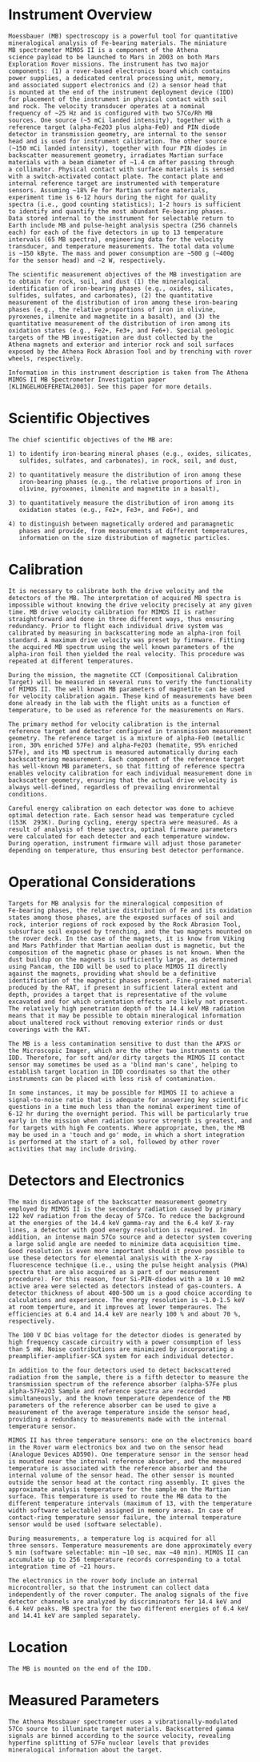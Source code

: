 
 
  Instrument Overview
  ===================
    Moessbauer (MB) spectroscopy is a powerful tool for quantitative
    mineralogical analysis of Fe-bearing materials. The miniature
    MB spectrometer MIMOS II is a component of the Athena
    science payload to be launched to Mars in 2003 on both Mars
    Exploration Rover missions. The instrument has two major
    components: (1) a rover-based electronics board which contains
    power supplies, a dedicated central processing unit, memory,
    and associated support electronics and (2) a sensor head that
    is mounted at the end of the instrument deployment device (IDD)
    for placement of the instrument in physical contact with soil
    and rock. The velocity transducer operates at a nominal
    frequency of ~25 Hz and is configured with two 57Co/Rh MB
    sources. One source (~5 mCi landed intensity), together with a
    reference target (alpha-Fe2O3 plus alpha-Fe0) and PIN diode
    detector in transmission geometry, are internal to the sensor
    head and is used for instrument calibration. The other source
    (~150 mCi landed intensity), together with four PIN diodes in
    backscatter measurement geometry, irradiates Martian surface
    materials with a beam diameter of ~1.4 cm after passing through
    a collimator. Physical contact with surface materials is sensed
    with a switch-activated contact plate. The contact plate and
    internal reference target are instrumented with temperature
    sensors. Assuming ~18% Fe for Martian surface materials,
    experiment time is 6-12 hours during the night for quality
    spectra (i.e., good counting statistics); 1-2 hours is sufficient
    to identify and quantify the most abundant Fe-bearing phases.
    Data stored internal to the instrument for selectable return to
    Earth include MB and pulse-height analysis spectra (256 channels
    each) for each of the five detectors in up to 13 temperature
    intervals (65 MB spectra), engineering data for the velocity
    transducer, and temperature measurements. The total data volume
    is ~150 kByte. The mass and power consumption are ~500 g (~400g
    for the sensor head) and ~2 W, respectively.
 
    The scientific measurement objectives of the MB investigation are
    to obtain for rock, soil, and dust (1) the mineralogical
    identification of iron-bearing phases (e.g., oxides, silicates,
    sulfides, sulfates, and carbonates), (2) the quantitative
    measurement of the distribution of iron among these iron-bearing
    phases (e.g., the relative proportions of iron in olivine,
    pyroxenes, ilmenite and magnetite in a basalt), and (3) the
    quantitative measurement of the distribution of iron among its
    oxidation states (e.g., Fe2+, Fe3+, and Fe6+). Special geologic
    targets of the MB investigation are dust collected by the
    Athena magnets and exterior and interior rock and soil surfaces
    exposed by the Athena Rock Abrasion Tool and by trenching with rover
    wheels, respectively.
 
    Information in this instrument description is taken from The Athena
    MIMOS II MB Spectrometer Investigation paper
    [KLINGELHOEFERETAL2003]. See this paper for more details.
 
 
  Scientific Objectives
  =====================
    The chief scientific objectives of the MB are:
 
    1) to identify iron-bearing mineral phases (e.g., oxides, silicates,
       sulfides, sulfates, and carbonates), in rock, soil, and dust,
 
    2) to quantitatively measure the distribution of iron among these
       iron-bearing phases (e.g., the relative proportions of iron in
       olivine, pyroxenes, ilmenite and magnetite in a basalt),
 
    3) to quantitatively measure the distribution of iron among its
       oxidation states (e.g., Fe2+, Fe3+, and Fe6+), and
 
    4) to distinguish between magnetically ordered and paramagnetic
       phases and provide, from measurements at different temperatures,
       information on the size distribution of magnetic particles.
 
 
  Calibration
  ===========
    It is necessary to calibrate both the drive velocity and the
    detectors of the MB. The interpretation of acquired MB spectra is
    impossible without knowing the drive velocity precisely at any given
    time. MB drive velocity calibration for MIMOS II is rather
    straightforward and done in three different ways, thus ensuring
    redundancy. Prior to flight each individual drive system was
    calibrated by measuring in backscattering mode an alpha-iron foil
    standard. A maximum drive velocity was preset by firmware. Fitting
    the acquired MB spectrum using the well known parameters of the
    alpha-iron foil then yielded the real velocity. This procedure was
    repeated at different temperatures.
 
    During the mission, the magnetite CCT (Compositional Calibration
    Target) will be measured in several runs to verify the functionality
    of MIMOS II. The well known MB parameters of magnetite can be used
    for velocity calibration again. These kind of measurements have been
    done already in the lab with the flight units as a function of
    temperature, to be used as reference for the measurements on Mars.
 
    The primary method for velocity calibration is the internal
    reference target and detector configured in transmission measurement
    geometry. The reference target is a mixture of alpha-Fe0 (metallic
    iron, 30% enriched 57Fe) and alpha-Fe2O3 (hematite, 95% enriched
    57Fe), and its MB spectrum is measured automatically during each
    backscattering measurement. Each component of the reference target
    has well-known MB parameters, so that fitting of reference spectra
    enables velocity calibration for each individual measurement done in
    backscatter geometry, ensuring that the actual drive velocity is
    always well-defined, regardless of prevailing environmental
    conditions.
 
    Careful energy calibration on each detector was done to achieve
    optimal detection rate. Each sensor head was temperature cycled
    (153K  293K). During cycling, energy spectra were measured. As a
    result of analysis of these spectra, optimal firmware parameters
    were calculated for each detector and each temperature window.
    During operation, instrument firmware will adjust those parameter
    depending on temperature, thus ensuring best detector performance.
 
 
  Operational Considerations
  ==========================
    Targets for MB analysis for the mineralogical composition of
    Fe-bearing phases, the relative distribution of Fe and its oxidation
    states among those phases, are the exposed surfaces of soil and
    rock, interior regions of rock exposed by the Rock Abrasion Tool,
    subsurface soil exposed by trenching, and the two magnets mounted on
    the rover deck. In the case of the magnets, it is know from Viking
    and Mars Pathfinder that Martian aeolian dust is magnetic, but the
    composition of the magnetic phase or phases is not known. When the
    dust buildup on the magnets is sufficiently large, as determined
    using Pancam, the IDD will be used to place MIMOS II directly
    against the magnets, providing what should be a definitive
    identification of the magnetic phases present. Fine-grained material
    produced by the RAT, if present in sufficient lateral extent and
    depth, provides a target that is representative of the volume
    excavated and for which orientation effects are likely not present.
    The relatively high penetration depth of the 14.4 keV MB radiation
    means that it may be possible to obtain mineralogical information
    about unaltered rock without removing exterior rinds or dust
    coverings with the RAT.
 
    The MB is a less contamination sensitive to dust than the APXS or
    the Microscopic Imager, which are the other two instruments on the
    IDD. Therefore, for soft and/or dirty targets the MIMOS II contact
    sensor may sometimes be used as a 'blind man's cane', helping to
    establish target location in IDD coordinates so that the other
    instruments can be placed with less risk of contamination.
 
    In some instances, it may be possible for MIMOS II to achieve a
    signal-to-noise ratio that is adequate for answering key scientific
    questions in a time much less than the nominal experiment time of
    6-12 hr during the overnight period. This will be particularly true
    early in the mission when radiation source strength is greatest, and
    for targets with high Fe contents. Where appropriate, then, the MB
    may be used in a 'touch and go' mode, in which a short integration
    is performed at the start of a sol, followed by other rover
    activities that may include driving.
 
 
  Detectors and Electronics
  =========================
    The main disadvantage of the backscatter measurement geometry
    employed by MIMOS II is the secondary radiation caused by primary
    122 keV radiation from the decay of 57Co. To reduce the background
    at the energies of the 14.4 keV gamma-ray and the 6.4 keV X-ray
    lines, a detector with good energy resolution is required. In
    addition, an intense main 57Co source and a detector system covering
    a large solid angle are needed to minimize data acquisition time.
    Good resolution is even more important should it prove possible to
    use these detectors for elemental analysis with the X-ray
    fluorescence technique (i.e., using the pulse height analysis (PHA)
    spectra that are also acquired as a part of our measurement
    procedure). For this reason, four Si-PIN-diodes with a 10 x 10 mm2
    active area were selected as detectors instead of gas-counters. A
    detector thickness of about 400-500 um is a good choice according to
    calculations and experience. The energy resolution is ~1.0-1.5 keV
    at room temperture, and it improves at lower temperaures. The
    efficiencies at 6.4 and 14.4 keV are nearly 100 % and about 70 %,
    respectively.
 
    The 100 V DC bias voltage for the detector diodes is generated by
    high frequency cascade circuitry with a power consumption of less
    than 5 mW. Noise contributions are minimized by incorporating a
    preamplifier-amplifier-SCA system for each individual detector.
 
    In addition to the four detectors used to detect backscattered
    radiation from the sample, there is a fifth detector to measure the
    transmission spectrum of the reference absorber (alpha-57Fe plus
    alpha-57Fe2O3 Sample and reference spectra are recorded
    simultaneously, and the known temperature dependence of the MB
    parameters of the reference absorber can be used to give a
    measurement of the average temperature inside the sensor head,
    providing a redundancy to measurements made with the internal
    temperature sensor.
 
    MIMOS II has three temperature sensors: one on the electronics board
    in the Rover warm electronics box and two on the sensor head
    (Analogue Devices AD590). One temperature sensor in the sensor head
    is mounted near the internal reference absorber, and the measured
    temperature is associated with the reference absorber and the
    internal volume of the sensor head. The other sensor is mounted
    outside the sensor head at the contact ring assembly. It gives the
    approximate analysis temperature for the sample on the Martian
    surface. This temperature is used to route the MB data to the
    different temperature intervals (maximum of 13, with the temperature
    width software selectable) assigned in memory areas. In case of
    contact-ring temperature sensor failure, the internal temperature
    sensor would be used (software selectable).
 
    During measurements, a temperature log is acquired for all
    three sensors. Temperature measurements are done approximately every
    5 min (software selectable: min ~10 sec, max ~40 min). MIMOS II can
    accumulate up to 256 temperature records corresponding to a total
    integration time of ~21 hours.
 
    The electronics in the rover body include an internal
    microcontroller, so that the instrument can collect data
    independently of the rover computer. The analog signals of the five
    detector channels are analyzed by discriminators for 14.4 keV and
    6.4 keV peaks. MB spectra for the two different energies of 6.4 keV
    and 14.41 keV are sampled separately.
 
 
  Location
  ========
    The MB is mounted on the end of the IDD.
 
 
  Measured Parameters
  ===================
    The Athena Mossbauer spectrometer uses a vibrationally-modulated
    57Co source to illuminate target materials. Backscattered gamma
    signals are binned according to the source velocity, revealing
    hyperfine splitting of 57Fe nuclear levels that provides
    mineralogical information about the target.

        